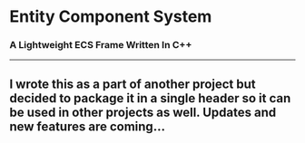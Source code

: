 # Entity Component System
### A Lightweight ECS Frame Written In C++
***
I wrote this as a part of another project but decided to package it in a single header so it can be used in other projects as well.
Updates and new features are coming...
---
